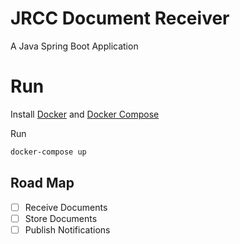 # JRCC Document Receiver

A Java Spring Boot Application

# Run

Install [Docker](https://www.docker.com/) and [Docker Compose](https://docs.docker.com/compose/)

Run

```bash
docker-compose up
```

## Road Map

* [ ] Receive Documents
* [ ] Store Documents
* [ ] Publish Notifications